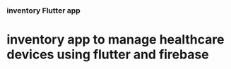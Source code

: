 ### inventory Flutter app
inventory app to manage healthcare devices using flutter and firebase
=======



